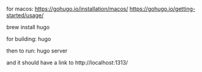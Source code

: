 for macos: https://gohugo.io/installation/macos/
https://gohugo.io/getting-started/usage/


brew install hugo


for building:
hugo

then to run:
hugo server


and it should have a link to http://localhost:1313/
